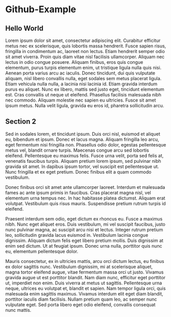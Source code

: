 # Github-Example

## Hello World


Lorem ipsum dolor sit amet, consectetur adipiscing elit. Curabitur efficitur metus nec ex scelerisque, quis lobortis massa hendrerit. Fusce sapien risus, fringilla in condimentum ac, laoreet non lectus. Etiam hendrerit semper odio sit amet viverra. Proin quis diam vitae nisl facilisis ullamcorper. Aliquam nec lectus in odio congue posuere. Aliquam finibus, eros quis congue elementum, purus turpis elementum enim, ut tristique ligula nulla quis nisi. Aenean porta varius arcu ac iaculis. Donec tincidunt, dui quis vulputate aliquam, nisl libero convallis nulla, eget sodales sem metus placerat ligula. Etiam vehicula nulla nulla, a lacinia nisi lacinia id. Etiam gravida interdum purus eu aliquet. Nunc ex libero, mattis sed justo eget, tincidunt elementum est. Cras convallis ut neque ut eleifend. Phasellus facilisis malesuada nibh nec commodo. Aliquam molestie nec sapien eu ultricies. Fusce sit amet ipsum metus. Nulla velit ligula, gravida eu eros id, pharetra sollicitudin arcu.



## Section 2
Sed in sodales lorem, et tincidunt ipsum. Duis orci nisl, euismod et aliquet eu, bibendum et ipsum. Donec et lacus magna. Aliquam fringilla leo arcu, eget fermentum nisi fringilla non. Phasellus odio dolor, egestas pellentesque metus vel, blandit ornare turpis. Maecenas congue arcu sed lobortis eleifend. Pellentesque eu maximus felis. Fusce urna velit, porta sed felis at, venenatis faucibus turpis. Aliquam pretium lorem ipsum, sed pulvinar nibh gravida sit amet. In dapibus ipsum tortor, vel suscipit est pellentesque ut. Nunc fringilla et ex eget pretium. Donec finibus elit a quam commodo vestibulum.

Donec finibus orci sit amet ante ullamcorper laoreet. Interdum et malesuada fames ac ante ipsum primis in faucibus. Cras placerat magna nisl, vel elementum urna tempus nec. In hac habitasse platea dictumst. Aliquam erat volutpat. Vestibulum quis risus mauris. Suspendisse pretium rutrum turpis id eleifend.

Praesent interdum sem odio, eget dictum ex rhoncus eu. Fusce a maximus nibh. Nunc eget aliquet eros. Duis vestibulum, mi vel suscipit faucibus, justo nunc pulvinar magna, ac suscipit arcu nisi et lectus. Integer rutrum pretium leo, sollicitudin gravida lacus euismod in. Vestibulum lacinia congue dignissim. Aliquam dictum felis eget libero pretium mollis. Duis dignissim at enim sed dictum. Ut at feugiat ipsum. Donec urna nulla, porttitor quis nunc eu, elementum pellentesque dolor.

Mauris consectetur, ex in ultricies mattis, arcu orci dictum lectus, eu finibus ex dolor sagittis nunc. Vestibulum dignissim, mi at scelerisque aliquet, magna tortor eleifend augue, vitae fermentum massa orci ut justo. Vivamus gravida augue ut est porttitor blandit. Nam diam nunc, efficitur eget porttitor ut, imperdiet non enim. Duis viverra at metus ut sagittis. Pellentesque urna neque, ultrices eu volutpat et, blandit et sapien. Nam tempor ligula orci, quis malesuada enim sagittis maximus. Vivamus interdum elit eget diam blandit, porttitor iaculis diam facilisis. Nullam pretium quam leo, ac semper nunc vulputate eget. Sed porta libero eget odio eleifend, convallis consequat nunc mattis.




<!--- Hidden CONTENT ---

<script> 

// Put the content you want to show under Template with no HTML comments!

var Template = `You expected only a readme right, didn't you? I would more than assume this could potentially be used for harm or already has been, tho I think it would be a cool feature to replace your index / README (index content) regardless (please make that happen & don't take this away fully). Tho I am sure you could see this possibly being a issue / exploit waiting to happen. (downloading content in background etc) of a normal looking README file.

To find the issue that causes this - look in the RAW readme file.

Low key too - if you know of any job positions at GitHub - even at low scale pay (as I do not have any crazy qualifications), do let me know. 

I know I do not meet anything on the careers criteria. Tho I would be more than willing to prove myself as an asset to the company & community. 
` 



alert(Template) </script>

